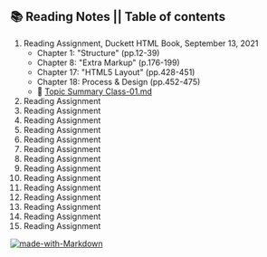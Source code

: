 ## 📚 Reading Notes || Table of contents
1. Reading Assignment, Duckett HTML Book, September 13, 2021
    * Chapter 1: "Structure" (pp.12-39)
    * Chapter 8: "Extra Markup" (p.176-199)
    * Chapter 17: "HTML5 Layout" (pp.428-451)
    * Chapter 18: Process & Design (pp.452-475)
    * 📔 [Topic Summary Class-01.md](class-01.md)
2. Reading Assignment
3. Reading Assignment
4. Reading Assignment
5. Reading Assignment
6. Reading Assignment
7. Reading Assignment
8. Reading Assignment
9. Reading Assignment
10. Reading Assignment
11. Reading Assignment
12. Reading Assignment
13. Reading Assignment
14. Reading Assignment
15. Reading Assignment

[![made-with-Markdown](https://img.shields.io/badge/Made%20with-Markdown-1f425f.svg)](http://commonmark.org)
